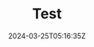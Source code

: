 ---
title: "Test"
description: 
date: 2024-03-25T05:16:35Z
image: 
math: 
license: 
hidden: false
comments: true
draft: true
---